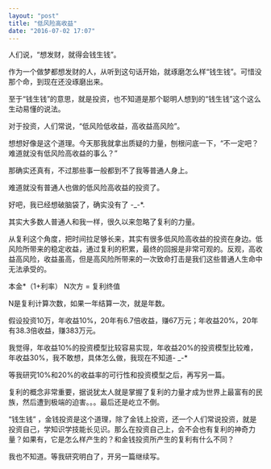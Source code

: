 ```yaml
---
layout: "post"
title: "低风险高收益"
date: "2016-07-02 17:07"
---
```

人们说，“想发财，就得会钱生钱”。

作为一个做梦都想发财的人，从听到这句话开始，就琢磨怎么样“钱生钱”。可惜没那个命，到现在还没琢磨出来。

至于“钱生钱”的意思，就是投资，也不知道是那个聪明人想到的“钱生钱”这个这么生动易懂的说法。

对于投资，人们常说，“低风险低收益，高收益高风险”。

想想好像是这个道理。今天那我就拿出质疑的力量，刨根问底一下，“不一定吧？难道就没有低风险高收益的事么？”

那确实还真有，不过那些事一般都到不了我等普通人身上。

难道就没有普通人也做的低风险高收益的投资了。

好吧，我已经想破脑袋了，确实没有了 -_-*.

其实大多数人普通人和我一样，很久以来忽略了复利的力量。

从复利这个角度，把时间拉足够长来，其实有很多低风险高收益的投资在身边。低风险所带来的稳定收益，通过复利的积累，最终的回报是非常可观的。反观，高收益高风险，收益虽高，但是高风险所带来的一次致命打击是我们这些普通人生命中无法承受的。

本金*（1+利率） N次方 = 复利终值

N是复利计算次数，如果一年结算一次，就是年数。

假设投资10万，年收益10%，20年有6.7倍收益，赚67万元；年收益20%，20年有38.3倍收益，赚383万元。

我觉得，年收益10%的投资模型比较容易实现，年收益20%的投资模型比较难，年收益30%，我不敢想，具体怎么做，我现在不知道- _-*

等我研究10%和20%的收益率的可行性和投资模型之后，再写另一篇。

复利的概念非常重要，据说犹太人就是掌握了复利的力量才成为世界上最富有的民族，然后遭到极端的迫害。。。最后还是屹立不倒。

“钱生钱” ，金钱投资是这个道理，除了金钱上投资，还一个人们常说投资，就是投资自己，学知识学技能长见识。那么在投资自己上，会不会也有复利的神奇力量？如果有，它是怎么样产生的？和金钱投资所产生的复利有什么不同？

我也不知道。等我研究明白了，开另一篇继续写。
